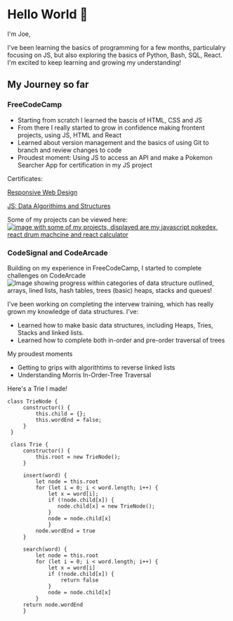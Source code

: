 # Hello World 👋

I'm Joe, 

I've been learning the basics of programming for a few months, particulalry focusing on JS, but also exploring the basics of Python, Bash, SQL, React. I'm excited to keep learning and growing my understanding!

## My Journey so far

### FreeCodeCamp
   - Starting from scratch I learned the bascis of HTML, CSS and JS
   - From there I really started to grow in confidence making frontent projects, using JS, HTML and React
   - Learned about version management and the basics of using Git to branch and review changes to code
   - Proudest moment: Using JS to access an API and make a Pokemon Searcher App for certification in my JS project

Certificates:

[Responsive Web Design](https://www.freecodecamp.org/certification/nalphe/responsive-web-design)

[JS: Data Algorithims and Structures](https://www.freecodecamp.org/certification/nalphe/javascript-algorithms-and-data-structures-v8)

Some of my projects can be viewed here:
[![image with some of my projects, displayed are my javascript pokedex, react drum machcine and react calculator](https://github.com/user-attachments/assets/ced38bed-fe30-4650-a1e6-f6036f0afa4a)](https://codepen.io/Joseph-Phelan-the-solid/full/zYVLrmN)


### CodeSignal and CodeArcade
Building on my experience in FreeCodeCamp, I started to complete challenges on CodeArcade
![Image showing progress within categories of data structure outlined, arrays, lined lists, hash tables, trees (basic) heaps, stacks and queues!](https://raw.githubusercontent.com/Nalphe/Image-Hosting/main/data%20structures.png "My Progression through data alorithims and structures")

I've been working on completing the intervew training, which has really grown my knowledge of data structures. I've:
   - Learned how to make basic data structures, including Heaps, Tries, Stacks and linked lists.
   - Learned how to complete both in-order and pre-order traversal of trees

My proudest moments
   - Getting to grips with algorithtims to reverse linked lists
   - Understanding Morris In-Order-Tree Traversal

Here's a Trie I made!   

    class TrieNode {
         constructor() {
             this.child = {};
             this.wordEnd = false;
         }
     }
     
     class Trie {
         constructor() {
             this.root = new TrieNode();
         }
         
         insert(word) {
             let node = this.root
             for (let i = 0; i < word.length; i++) {
                 let x = word[i];
                 if (!node.child[x]) {
                    node.child[x] = new TrieNode();
                 }
                 node = node.child[x]
                 }
             node.wordEnd = true
         }
        
         search(word) {
             let node = this.root
             for (let i = 0; i < word.length; i++) {
                 let x = word[i]
                 if (!node.child[x]) {
                     return false 
                 }
                 node = node.child[x]
             }
         return node.wordEnd
         }
